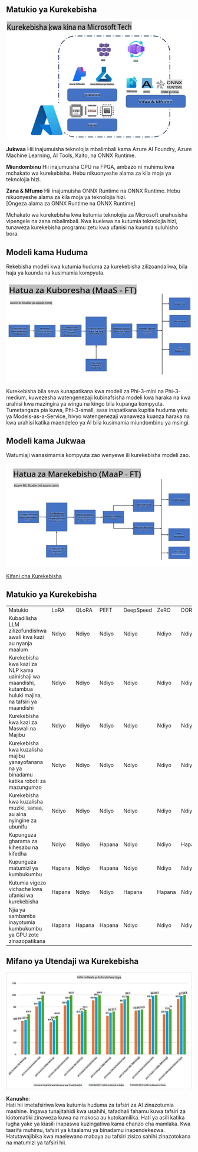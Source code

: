 ## Matukio ya Kurekebisha

![Kurekebisha na Huduma za MS](../../../../translated_images/FinetuningwithMS.25759a0154a97ad90e43a6cace37d6bea87f0ac0236ada3ad5d4a1fbacc3bdf7.sw.png)

**Jukwaa** Hii inajumuisha teknolojia mbalimbali kama Azure AI Foundry, Azure Machine Learning, AI Tools, Kaito, na ONNX Runtime.

**Miundombinu** Hii inajumuisha CPU na FPGA, ambazo ni muhimu kwa mchakato wa kurekebisha. Hebu nikuonyeshe alama za kila moja ya teknolojia hizi.

**Zana & Mfumo** Hii inajumuisha ONNX Runtime na ONNX Runtime. Hebu nikuonyeshe alama za kila moja ya teknolojia hizi.  
[Ongeza alama za ONNX Runtime na ONNX Runtime]

Mchakato wa kurekebisha kwa kutumia teknolojia za Microsoft unahusisha vipengele na zana mbalimbali. Kwa kuelewa na kutumia teknolojia hizi, tunaweza kurekebisha programu zetu kwa ufanisi na kuunda suluhisho bora.

## Modeli kama Huduma

Rekebisha modeli kwa kutumia huduma za kurekebisha zilizoandaliwa, bila haja ya kuunda na kusimamia kompyuta.

![MaaS Fine Tuning](../../../../translated_images/MaaSfinetune.6184d80a336ea9d7bb67a581e9e5d0b021cafdffff7ba257c2012e2123e0d77e.sw.png)

Kurekebisha bila seva kunapatikana kwa modeli za Phi-3-mini na Phi-3-medium, kuwezesha watengenezaji kubinafsisha modeli kwa haraka na kwa urahisi kwa mazingira ya wingu na kingo bila kupanga kompyuta. Tumetangaza pia kuwa, Phi-3-small, sasa inapatikana kupitia huduma yetu ya Models-as-a-Service, hivyo watengenezaji wanaweza kuanza haraka na kwa urahisi katika maendeleo ya AI bila kusimamia miundombinu ya msingi.

## Modeli kama Jukwaa

Watumiaji wanasimamia kompyuta zao wenyewe ili kurekebisha modeli zao.

![Maap Fine Tuning](../../../../translated_images/MaaPFinetune.cf8b08ef05bf57f362da90834be87562502f4370de4a7325a9fb03b8c008e5e7.sw.png)

[Kifani cha Kurekebisha](https://github.com/Azure/azureml-examples/blob/main/sdk/python/foundation-models/system/finetune/chat-completion/chat-completion.ipynb)

## Matukio ya Kurekebisha 

| | | | | | | |
|-|-|-|-|-|-|-|
|Matukio|LoRA|QLoRA|PEFT|DeepSpeed|ZeRO|DORA|
|Kubadilisha LLM zilizofundishwa awali kwa kazi au nyanja maalum|Ndiyo|Ndiyo|Ndiyo|Ndiyo|Ndiyo|Ndiyo|
|Kurekebisha kwa kazi za NLP kama uainishaji wa maandishi, kutambua huluki majina, na tafsiri ya maandishi|Ndiyo|Ndiyo|Ndiyo|Ndiyo|Ndiyo|Ndiyo|
|Kurekebisha kwa kazi za Maswali na Majibu|Ndiyo|Ndiyo|Ndiyo|Ndiyo|Ndiyo|Ndiyo|
|Kurekebisha kwa kuzalisha majibu yanayofanana na ya binadamu katika roboti za mazungumzo|Ndiyo|Ndiyo|Ndiyo|Ndiyo|Ndiyo|Ndiyo|
|Kurekebisha kwa kuzalisha muziki, sanaa, au aina nyingine za ubunifu|Ndiyo|Ndiyo|Ndiyo|Ndiyo|Ndiyo|Ndiyo|
|Kupunguza gharama za kihesabu na kifedha|Ndiyo|Ndiyo|Hapana|Ndiyo|Ndiyo|Hapana|
|Kupunguza matumizi ya kumbukumbu|Hapana|Ndiyo|Hapana|Ndiyo|Ndiyo|Ndiyo|
|Kutumia vigezo vichache kwa ufanisi wa kurekebisha|Hapana|Ndiyo|Ndiyo|Hapana|Hapana|Ndiyo|
|Njia ya sambamba inayotumia kumbukumbu ya GPU zote zinazopatikana|Hapana|Hapana|Hapana|Ndiyo|Ndiyo|Ndiyo|

## Mifano ya Utendaji wa Kurekebisha

![Mifano ya Utendaji wa Kurekebisha](../../../../translated_images/Finetuningexamples.9dbf84557eef43e011eb7cadf51f51686f9245f7953e2712a27095ab7d18a6d1.sw.png)

**Kanusho**:  
Hati hii imetafsiriwa kwa kutumia huduma za tafsiri za AI zinazotumia mashine. Ingawa tunajitahidi kwa usahihi, tafadhali fahamu kuwa tafsiri za kiotomatiki zinaweza kuwa na makosa au kutokamilika. Hati ya asili katika lugha yake ya kiasili inapaswa kuzingatiwa kama chanzo cha mamlaka. Kwa taarifa muhimu, tafsiri ya kitaalamu ya binadamu inapendekezwa. Hatutawajibika kwa maelewano mabaya au tafsiri zisizo sahihi zinazotokana na matumizi ya tafsiri hii.